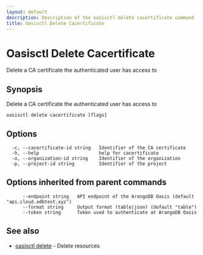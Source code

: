 ```yaml
---
layout: default
description: Description of the oasisctl delete cacertificate command
title: Oasisctl Delete Cacertificate
---
```

# Oasisctl Delete Cacertificate

Delete a CA certificate the authenticated user has access to

## Synopsis

Delete a CA certificate the authenticated user has access to

```
oasisctl delete cacertificate [flags]
```

## Options

```
  -c, --cacertificate-id string   Identifier of the CA certificate
  -h, --help                      help for cacertificate
  -o, --organization-id string    Identifier of the organization
  -p, --project-id string         Identifier of the project
```

## Options inherited from parent commands

```
      --endpoint string   API endpoint of the ArangoDB Oasis (default "api.cloud.adbtest.xyz")
      --format string     Output format (table|json) (default "table")
      --token string      Token used to authenticate at ArangoDB Oasis
```

## See also

* [oasisctl delete](oasisctl-delete.html)	 - Delete resources

